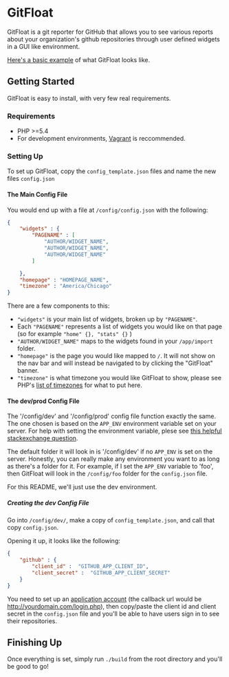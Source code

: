 # GitFloat

GitFloat is a git reporter for GitHub that allows you to see various reports about your organization's github repositories through user defined widgets in a GUI like environment.

[Here's a basic example](http://gitfloat.kevinbaugh.com) of what GitFloat looks like.

## Getting Started

GitFloat is easy to install, with very few real requirements.

### Requirements

* PHP >=5.4
* For development environments, [Vagrant](https://www.vagrantup.com/) is reccommended.

### Setting Up

To set up GitFloat, copy the `config_template.json` files and name the new files `config.json`

#### The Main Config File

You would end up with a file at `/config/config.json` with the following:

```json
{
	"widgets" : {
		"PAGENAME" : [
			"AUTHOR/WIDGET_NAME",
			"AUTHOR/WIDGET_NAME",
			"AUTHOR/WIDGET_NAME"
		]

	},
	"homepage" : "HOMEPAGE_NAME",
	"timezone" : "America/Chicago"
}
```

There are a few components to this:

* `"widgets"` is your main list of widgets, broken up by `"PAGENAME"`.
 * Each `"PAGENAME"` represents a list of widgets you would like on that page (so for example `"home" {}, "stats" {}` )
  * `"AUTHOR/WIDGET_NAME"` maps to the widgets found in your `/app/import` folder.
* `"homepage"` is the page you would like mapped to `/`. It will not show on the nav bar and will instead be navigated to by clicking the "GitFloat" banner.
* `"timezone"` is what timezone you would like GitFloat to show, please see PHP's [list of timezones](http://php.net/manual/en/timezones.php) for what to put here.

#### The dev/prod Config File

The '/config/dev' and '/config/prod' config file function exactly the same. The one chosen is based on the `APP_ENV` environment variable set on your server. For help with setting the environment variable, plese see [this helpful stackexchange question](http://unix.stackexchange.com/questions/117467/how-to-permanently-set-environmental-variables).

The default folder it will look in is '/config/dev' if no `APP_ENV` is set on the server. Honestly, you can really make any environment you want to as long as there's a folder for it. For example, if I set the `APP_ENV` variable to 'foo', then GitFloat will look in the `/config/foo` folder for the `config.json` file.

For this README, we'll just use the dev environment.

##### Creating the dev Config File

Go into `/config/dev/`, make a copy of `config_template.json`, and call that copy `config.json`.

Opening it up, it looks like the following:

```json
{
	"github" : {
		"client_id" :  "GITHUB_APP_CLIENT_ID",
		"client_secret" :  "GITHUB_APP_CLIENT_SECRET"
	}
}
```

You need to set up an [application account](https://github.com/settings/applications/new) (the callback url would be http://yourdomain.com/login.php), then copy/paste the client id and client secret in the `config.json` file and you'll be able to have users sign in to see their repositories.

## Finishing Up

Once everything is set, simply run `./build` from the root directory and you'll be good to go!
